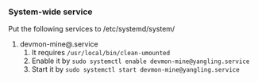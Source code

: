 ### System-wide service

Put the following services to /etc/systemd/system/

1. devmon-mine@.service
    1. It requires `/usr/local/bin/clean-umounted`
    2. Enable it by `sudo systemctl enable devmon-mine@yangling.service`
    3. Start it by `sudo systemctl start devmon-mine@yangling.service`
